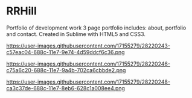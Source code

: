 # RRHill
Portfolio of development work
3 page portfolio includes: about, portfolio and contact.
Created in Sublime with HTML5 and CSS3.

https://user-images.githubusercontent.com/17155279/28220243-c57eac04-688c-11e7-9e74-4d59ddcf6c36.png

https://user-images.githubusercontent.com/17155279/28220246-c75a6c20-688c-11e7-9a4b-702ca6cbbde2.png

https://user-images.githubusercontent.com/17155279/28220248-ca3c37de-688c-11e7-8eb6-628c1a008ee4.png
